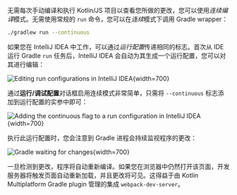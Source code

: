 [//]: # (title: 开发服务器与连续编译)

无需每次手动编译和执行 Kotlin/JS 项目以查看您所做的更改，您可以使用*连续编译*模式。无需使用常规的 `run` 命令，您可以在*连续*模式下调用 Gradle wrapper：

```bash
./gradlew run --continuous
```

如果您在 IntelliJ IDEA 中工作，可以通过*运行配置*传递相同的标志。首次从 IDE 运行 Gradle `run` 任务后，IntelliJ IDEA 会自动为其生成一个运行配置，您可以对其进行编辑：

![Editing run configurations in IntelliJ IDEA](edit-configurations.png){width=700}

通过**运行/调试配置**对话框启用连续模式非常简单，只需将 `--continuous` 标志添加到运行配置的实参中即可：

![Adding the continuous flag to a run configuration in IntelliJ IDEA](run-debug-configurations.png){width=700}

执行此运行配置时，您会注意到 Gradle 进程会持续监视程序的更改：

![Gradle waiting for changes](waiting-for-changes.png){width=700}

一旦检测到更改，程序将自动重新编译。如果您在浏览器中仍然打开该页面，开发服务器将触发页面自动重新加载，并且更改将可见。这得益于由 Kotlin Multiplatform Gradle plugin 管理的集成 `webpack-dev-server`。